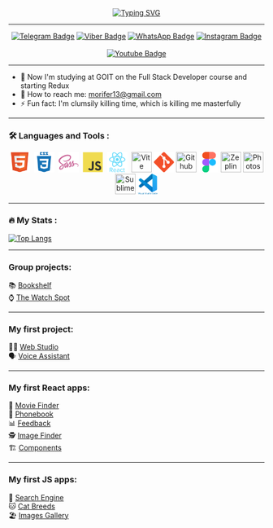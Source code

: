 <div id="header" align="center">
  <a href="https://git.io/typing-svg"><img src="https://readme-typing-svg.herokuapp.com?font=Bad+Script&size=25&pause=1000&multiline=true&width=436&height=100&lines=Hello!+My+name+is+Gennadii+Laktionov;I%E2%80%99m+beginer+Frontend+Developer+from+Ukraine;And+I+welcome+you+to+my+page+%E2%9C%8C" alt="Typing SVG" /></a>
</div>

---

<div id="badges" align="center">
  <a href="https://t.me/morifer13" target="_blank"><img src="https://img.shields.io/badge/Telegram-blue?style=plastic&logo=telegram&logoColor=white" alt="Telegram Badge"/></a>
  <a href="https://vb.me/letsChatOnViber" target="_blank"><img src="https://img.shields.io/badge/Viber-blueviolet?style=plastic&logo=viber&logoColor=white" alt="Viber Badge"/></a>
  <a href="https://wa.me/qr/GILNVEA45WWKE1" target="_blank"><img src="https://img.shields.io/badge/WhatsApp-limegreen?style=plastic&logo=whatsapp&logoColor=white" alt="WhatsApp Badge"/></a>
  <a href="https://www.instagram.com/aratama79/?utm_source=qr&igshid=YzU1NGVlODEzOA%3D%3D" target="_blank"><img src="https://img.shields.io/badge/Instagram-mediumvioletred?style=plastic&logo=instagram&logoColor=white" alt="Instagram Badge"/></a>
</div>

<div align="center"><img src="https://komarev.com/ghpvc/?username=Morifer79&style=plastic&color=yellow" alt=""/></div>

<div align="center"><a href="https://www.youtube.com/watch?v=4FyTx_yeHXo&list=PLxSnKhJne-5G85yAhh6skZo77baMO9EJ7&index=1">
    <img src="https://img.shields.io/badge/Baltra&ndash;Fade_Away-red?plastic&logo=youtube&logoColor=white" alt="Youtube Badge"/>
</a></div>

---

- 🌱 Now I'm studying at GOIT on the Full Stack Developer course and starting Redux
- 📧 How to reach me: morifer13@gmail.com  
- ⚡ Fun fact: I'm clumsily killing time, which is killing me masterfully
  
---

### :hammer_and_wrench: Languages and Tools :

<div align="center">
  <img src="https://github.com/devicons/devicon/blob/master/icons/html5/html5-original.svg" title="HTML5" alt="HTML" width="40" height="40"/>&nbsp;
  <img src="https://github.com/devicons/devicon/blob/master/icons/css3/css3-plain-wordmark.svg"  title="CSS3" alt="CSS" width="40" height="40"/>&nbsp;
  <img src="https://github.com/devicons/devicon/blob/master/icons/sass/sass-original.svg"  title="SASS" alt="SASS" width="40" height="40"/>&nbsp;
  <img src="https://github.com/devicons/devicon/blob/master/icons/javascript/javascript-original.svg" title="JavaScript" alt="JavaScript" width="40" height="40"/>&nbsp;
  <img src="https://github.com/devicons/devicon/blob/master/icons/react/react-original-wordmark.svg" title="React" alt="React" width="40" height="40"/>&nbsp;
  <img src="https://www.svgrepo.com/show/374167/vite.svg" title="Vite" **alt="Vite" width="40" height="40"/>
  <img src="https://github.com/devicons/devicon/blob/master/icons/git/git-original.svg" title="Git" **alt="Git" width="40" height="40"/>
  <img src="https://www.svgrepo.com/show/331724/github-code-source.svg" title="Github" **alt="Github" width="40" height="40"/>
  <img src="https://github.com/devicons/devicon/blob/master/icons/figma/figma-original.svg" title="Figma" **alt="Figma" width="40" height="40"/>
  <img src="https://www.svgrepo.com/show/354601/zeplin.svg" title="Zeplin" **alt="Zeplin" width="40" height="40"/>
  <img src="https://cdn.worldvectorlogo.com/logos/adobe-photoshop-cs4.svg" title="Photoshop" **alt="Photoshop" width="40" height="40"/>
  <img src="https://www.svgrepo.com/show/452109/sublime-text.svg" title="SublimeText3" **alt="SublimeText3" width="40" height="40"/>
  <img src="https://github.com/devicons/devicon/blob/master/icons/vscode/vscode-original-wordmark.svg" title="VSCode" **alt="VSCode" width="40" height="40"/>
</div>

---

### :fire: My Stats :

[![Top Langs](https://github-readme-stats.vercel.app/api/top-langs/?username=Morifer79&layout=compact&theme=vision-friendly-dark)](https://github.com/anuraghazra/github-readme-stats)

---

### Group projects:

📚 [Bookshelf](https://morifer79.github.io/code-jedi-project-02/)  
⌚ [The Watch Spot](https://djuliia.github.io/project-group-6/)

---

### My first project:

👨‍💻 [Web Studio](https://morifer79.github.io/goit-markup-hw-07/)  
🗣️ [Voice Assistant](https://morifer79.github.io/maviAI/)

---

### My first React apps:

🎥 [Movie Finder](https://morifer79.github.io/goit-react-hw-05-movies/)  
📖 [Phonebook](https://morifer79.github.io/goit-react-hw-04-phonebook/)  
📊 [Feedback](https://morifer79.github.io/goit-react-hw-04-feedback/)  
🕵️ [Image Finder](https://morifer79.github.io/goit-react-hw-04-images/)  
🏗️ [Components](https://github.com/Morifer79/goit-react-hw-01-components)

---

### My first JS apps:

🔎 [Search Engine](https://morifer79.github.io/goit-js-hw-11/)  
🐱 [Cat Breeds](https://morifer79.github.io/goit-js-hw-10/)  
🏖️ [Images Gallery](https://morifer79.github.io/goit-js-hw-08/01-gallery.html)
